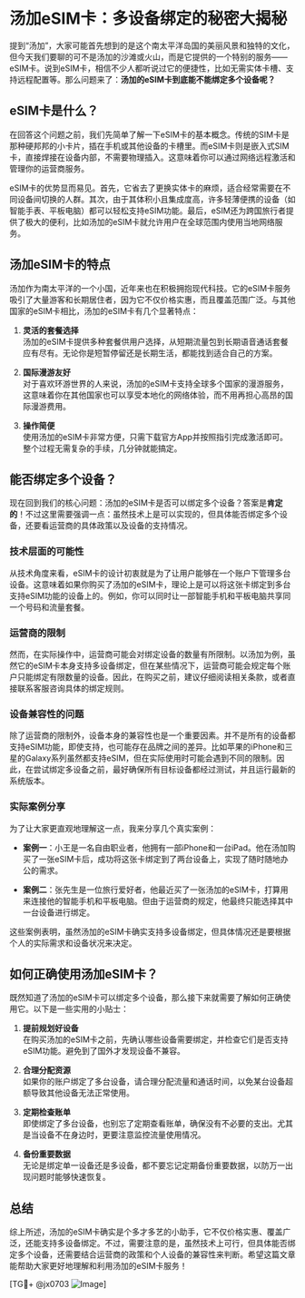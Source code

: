 # 汤加eSIM卡：多设备绑定的秘密大揭秘

提到“汤加”，大家可能首先想到的是这个南太平洋岛国的美丽风景和独特的文化，但今天我们要聊的可不是汤加的沙滩或火山，而是它提供的一个特别的服务——eSIM卡。说到eSIM卡，相信不少人都听说过它的便捷性，比如无需实体卡槽、支持远程配置等。那么问题来了：**汤加的eSIM卡到底能不能绑定多个设备呢？**

## eSIM卡是什么？

在回答这个问题之前，我们先简单了解一下eSIM卡的基本概念。传统的SIM卡是那种硬邦邦的小卡片，插在手机或其他设备的卡槽里。而eSIM卡则是嵌入式SIM卡，直接焊接在设备内部，不需要物理插入。这意味着你可以通过网络远程激活和管理你的运营商服务。

eSIM卡的优势显而易见。首先，它省去了更换实体卡的麻烦，适合经常需要在不同设备间切换的人群。其次，由于其体积小且集成度高，许多轻薄便携的设备（如智能手表、平板电脑）都可以轻松支持eSIM功能。最后，eSIM还为跨国旅行者提供了极大的便利，比如汤加的eSIM卡就允许用户在全球范围内使用当地网络服务。

## 汤加eSIM卡的特点

汤加作为南太平洋的一个小国，近年来也在积极拥抱现代科技。它的eSIM卡服务吸引了大量游客和长期居住者，因为它不仅价格实惠，而且覆盖范围广泛。与其他国家的eSIM卡相比，汤加的eSIM卡有几个显著特点：

1. **灵活的套餐选择**  
   汤加的eSIM卡提供多种套餐供用户选择，从短期流量包到长期语音通话套餐应有尽有。无论你是短暂停留还是长期生活，都能找到适合自己的方案。

2. **国际漫游友好**  
   对于喜欢环游世界的人来说，汤加的eSIM卡支持全球多个国家的漫游服务，这意味着你在其他国家也可以享受本地化的网络体验，而不用再担心高昂的国际漫游费用。

3. **操作简便**  
   使用汤加的eSIM卡非常方便，只需下载官方App并按照指引完成激活即可。整个过程无需复杂的手续，几分钟就能搞定。

## 能否绑定多个设备？

现在回到我们的核心问题：汤加的eSIM卡是否可以绑定多个设备？答案是**肯定的**！不过这里需要强调一点：虽然技术上是可以实现的，但具体能否绑定多个设备，还要看运营商的具体政策以及设备的支持情况。

### 技术层面的可能性

从技术角度来看，eSIM卡的设计初衷就是为了让用户能够在一个账户下管理多台设备。这意味着如果你购买了汤加的eSIM卡，理论上是可以将这张卡绑定到多台支持eSIM功能的设备上的。例如，你可以同时让一部智能手机和平板电脑共享同一个号码和流量套餐。

### 运营商的限制

然而，在实际操作中，运营商可能会对绑定设备的数量有所限制。以汤加为例，虽然它的eSIM卡本身支持多设备绑定，但在某些情况下，运营商可能会规定每个账户只能绑定有限数量的设备。因此，在购买之前，建议仔细阅读相关条款，或者直接联系客服咨询具体的绑定规则。

### 设备兼容性的问题

除了运营商的限制外，设备本身的兼容性也是一个重要因素。并不是所有的设备都支持eSIM功能，即使支持，也可能存在品牌之间的差异。比如苹果的iPhone和三星的Galaxy系列虽然都支持eSIM，但在实际使用时可能会遇到不同的限制。因此，在尝试绑定多设备之前，最好确保所有目标设备都经过测试，并且运行最新的系统版本。

### 实际案例分享

为了让大家更直观地理解这一点，我来分享几个真实案例：

- **案例一**：小王是一名自由职业者，他拥有一部iPhone和一台iPad。他在汤加购买了一张eSIM卡后，成功将这张卡绑定到了两台设备上，实现了随时随地办公的需求。
  
- **案例二**：张先生是一位旅行爱好者，他最近买了一张汤加的eSIM卡，打算用来连接他的智能手机和平板电脑。但由于运营商的规定，他最终只能选择其中一台设备进行绑定。

这些案例表明，虽然汤加的eSIM卡确实支持多设备绑定，但具体情况还是要根据个人的实际需求和设备状况来决定。

## 如何正确使用汤加eSIM卡？

既然知道了汤加的eSIM卡可以绑定多个设备，那么接下来就需要了解如何正确使用它。以下是一些实用的小贴士：

1. **提前规划好设备**  
   在购买汤加的eSIM卡之前，先确认哪些设备需要绑定，并检查它们是否支持eSIM功能。避免到了国外才发现设备不兼容。

2. **合理分配资源**  
   如果你的账户绑定了多台设备，请合理分配流量和通话时间，以免某台设备超额导致其他设备无法正常使用。

3. **定期检查账单**  
   即使绑定了多台设备，也别忘了定期查看账单，确保没有不必要的支出。尤其是当设备不在身边时，更要注意监控流量使用情况。

4. **备份重要数据**  
   无论是绑定单一设备还是多设备，都不要忘记定期备份重要数据，以防万一出现问题时能够快速恢复。

## 总结

综上所述，汤加的eSIM卡确实是个多才多艺的小助手，它不仅价格实惠、覆盖广泛，还能支持多设备绑定。不过，需要注意的是，虽然技术上可行，但具体能否绑定多个设备，还需要结合运营商的政策和个人设备的兼容性来判断。希望这篇文章能帮助大家更好地理解和利用汤加的eSIM卡服务！

[TG💪+ @jx0703 ![Image](https://github.com/user-attachments/assets/dbca1d08-cadb-493c-b0ec-ad6f7a83f270)]